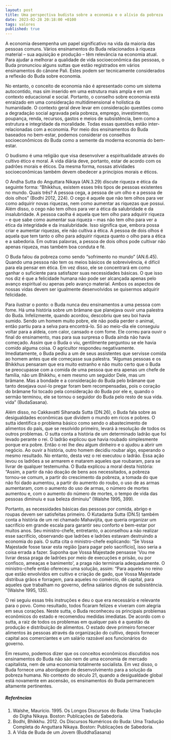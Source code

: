 ```yaml
---
layout: post
title: Uma perspectiva budista sobre a economia e o alívio da pobreza
date: 2023-02-28 20:18:00 +0100
tags: valores
published: true
---
```


A economia desempenha um papel significativo na vida da maioria das pessoas comuns. Vários ensinamentos do Buda relacionados à riqueza material – sua aquisição e produção – têm relevância na economia atual. Para ajudar a melhorar a qualidade de vida socioeconômica das pessoas, o Buda pronunciou alguns suttas que estão registrados em vários ensinamentos do cânone Pali. Estes podem ser tecnicamente considerados a reflexão do Buda sobre economia.

No entanto, o conceito de economia não é apresentado como um sistema autocontido, mas sim inserido em uma estrutura mais ampla e em um contexto educacional e social. Portanto, o conselho sobre economia está enraizado em uma consideração multidimensional e holística da humanidade. O contexto geral deve levar em consideração questões como a degradação social agravada pela pobreza, emprego, investimento, poupança, renda, recursos, gastos e meios de subsistência, bem como a estrutura e integridade da moralidade. Todas essas questões estão inter-relacionadas com a economia. Por meio dos ensinamentos do Buda baseados no bem-estar, podemos considerar os conselhos socioeconômicos do Buda como a semente da moderna economia do bem-estar.

O budismo é uma religião que visa desenvolver a espiritualidade através do cultivo ético e moral. A vida diária deve, portanto, estar de acordo com os padrões morais e éticos. Da mesma forma, nossas atividades socioeconômicas também devem obedecer a princípios morais e éticos.

O Andha Sutta do Anguttara Nikaya (AN.3.29) discute riqueza e ética da seguinte forma: “Bhikkhus, existem esses três tipos de pessoas existentes no mundo. Quais três? A pessoa cega, a pessoa de um olho e a pessoa de dois olhos” (Bodhi 2012, 224). O cego é aquele que não tem olhos para ver como adquirir novas riquezas, nem como aumentar as riquezas que possui. Além disso, o cego não tem olhos para ver a ética da salubridade e da insalubridade. A pessoa caolha é aquela que tem olho para adquirir riqueza – e que sabe como aumentar sua riqueza – mas não tem olho para ver a ética da integridade e da insalubridade. Isso significa que, embora possa criar e aumentar riquezas, ele não cultiva a ética. A pessoa de dois olhos é aquela que tem tanto o olho para adquirir riqueza quanto o olho para a ética e a sabedoria. Em outras palavras, a pessoa de dois olhos pode cultivar não apenas riqueza, mas também boa conduta e fé.

O Buda falou da pobreza como sendo “sofrimento no mundo” (AN.6.45). Quando uma pessoa não tem os meios básicos de sobrevivência, é difícil para ela pensar em ética. Em vez disso, ele se concentrará em como ganhar o suficiente para satisfazer suas necessidades básicas. O que isso nos diz é que a felicidade humana não pode ser alcançada apenas pelo avanço espiritual ou apenas pelo avanço material. Ambos os aspectos de nossas vidas devem ser igualmente desenvolvidos se quisermos adquirir felicidade.

Para ilustrar o ponto: o Buda nunca deu ensinamentos a uma pessoa com fome. Há uma história sobre um brâmane que planejava ouvir uma palestra do Buda. Infelizmente, quando acordou, descobriu que seu boi havia sumido. Sendo um homem muito pobre, ele não podia perder o animal, então partiu para a selva para encontrá-lo. Só ao meio-dia ele conseguiu voltar para a aldeia, com calor, cansado e com fome. Ele correu para ouvir o final do ensinamento, mas para sua surpresa o Buda ainda não havia começado. Assim que o Buda o viu, gentilmente perguntou se ele havia comido alguma coisa. O agricultor respondeu negativamente. Imediatamente, o Buda pediu a um de seus assistentes que servisse comida ao homem antes que ele começasse sua palestra. “Algumas pessoas e os Bhikkhus pensaram que era muito estranho e não muito certo que o Buda se preocupasse com a comida de uma pessoa que era apenas um chefe de família, não um Bhikkhu, e nem mesmo um seguidor Dele, mas um brâmane. Mas a bondade e a consideração do Buda pelo brâmane que tanto desejava ouvi-lo pregar foram bem recompensadas, pois o coração do brâmane foi tocado pela consideração do Buda por ele e, quando o sermão terminou, ele se tornou o seguidor do Buda pelo resto de sua vida. vida” (BudaSasana).

Além disso, no Cakkavatti Sihanada Sutta (DN.26), o Buda fala sobre as desigualdades econômicas que dividem o mundo em ricos e pobres. O sutta identifica o problema básico como sendo o abastecimento de alimentos do país, que se resolvido primeiro, levará à resolução de todos os outros problemas. O sutta conta a história de um determinado ladrão que foi levado perante o rei. O ladrão explicou que havia roubado simplesmente porque era pobre. Então o rei lhe deu algum dinheiro e o ajudou a abrir um negócio. Ao ouvir a história, outro homem decidiu roubar algo, esperando o mesmo resultado. No entanto, desta vez o rei executou o ladrão. Essa ação levou os ladrões a se armarem e matarem aqueles que roubaram, para se livrar de qualquer testemunha. O Buda explicou a moral desta história: “Assim, a partir da não doação de bens aos necessitados, a pobreza tornou-se comum, a partir do crescimento da pobreza, a tomada do que não foi dado aumentou, a partir do aumento do roubo, o uso de as armas aumentaram, com o aumento do uso de armas, o número de mortes aumentou e, com o aumento do número de mortes, o tempo de vida das pessoas diminuiu e sua beleza diminuiu” (Walshe 1995, 399).

Portanto, as necessidades básicas das pessoas por comida, abrigo e roupas devem ser satisfeitas primeiro. O Kutadanta Sutta (DN.5) também conta a história de um rei chamado Mahavijita, que queria organizar um sacrifício em grande escala para garantir seu conforto e bem-estar por muitos anos. Seu ministro-chefe, entretanto, o aconselhou a não realizar esse sacrifício, observando que ladrões e ladrões estavam destruindo a economia do país. O sutta cita o ministro-chefe explicando: “Se Vossa Majestade fosse taxar esta região [para pagar pelo sacrifício], isso seria a coisa errada a fazer. Suponha que Vossa Majestade pensasse 'Vou me livrar dessa praga de ladrões por meio de execuções e prisão, ou por confisco, ameaças e banimento', a praga não terminaria adequadamente. O ministro-chefe então ofereceu uma solução, assim: “Para aqueles no reino que estão envolvidos em cultivo e criação de gado, que Vossa Majestade distribua grãos e forragem, para aqueles no comércio, dê capital, para aqueles que trabalham no governo, defina salários dignos de subsistência. ”(Walshe 1995, 135).

O rei seguiu essas três instruções e deu o que era necessário e relevante para o povo. Como resultado, todos ficaram felizes e viveram com alegria em seus corações. Neste sutta, o Buda reconheceu os principais problemas econômicos do estado e recomendou medidas imediatas. De acordo com o sutta, a raiz de todos os problemas em qualquer país é a questão da produção e distribuição de alimentos. O estado deve primeiro fornecer alimentos às pessoas através da organização do cultivo, depois fornecer capital aos comerciantes e um salário razoável aos funcionários do governo.

Em resumo, podemos dizer que os conceitos econômicos discutidos nos ensinamentos do Buda não são nem de uma economia de mercado capitalista, nem de uma economia totalmente socialista. Em vez disso, o Buda fornece uma abordagem de desenvolvimento para a solução da pobreza humana. No contexto do século 21, quando a desigualdade global está novamente em ascensão, os ensinamentos do Buda permanecem altamente pertinentes.

##### Referências

1. Walshe, Maurício. 1995. Os Longos Discursos do Buda: Uma Tradução do Digha Nikaya. Boston: Publicações de Sabedoria.
1. Bodhi, Bhikkhu. 2012. Os Discursos Numéricos do Buda: Uma Tradução Completa do Anguttara Nikaya. Boston: Publicações de Sabedoria.
1. A Vida de Buda de um Jovem (BuddhaSasana)